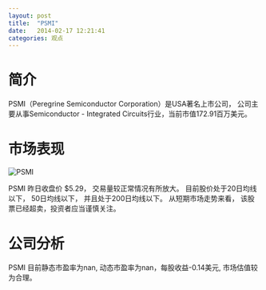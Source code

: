 ```yaml
---
layout: post
title:  "PSMI"
date:   2014-02-17 12:21:41
categories: 观点
---
```


# 简介
PSMI（Peregrine Semiconductor Corporation）是USA著名上市公司，
公司主要从事Semiconductor - Integrated Circuits行业，当前市值172.91百万美元。

# 市场表现

![PSMI](http://finviz.com/chart.ashx?t=PSMI&ty=c&ta=1&p=d&s=l)

PSMI 昨日收盘价 $5.29，
交易量较正常情况有所放大。
目前股价处于20日均线以下，
50日均线以下，
并且处于200日均线以下。
从短期市场走势来看，
该股票已经超卖，投资者应当谨慎关注。

# 公司分析
PSMI 目前静态市盈率为nan, 动态市盈率为nan，每股收益-0.14美元,
市场估值较为合理。
